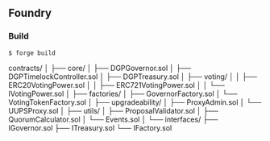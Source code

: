 ## Foundry

### Build

```shell
$ forge build
```

contracts/
│
├── core/
│   ├── DGPGovernor.sol
│   ├── DGPTimelockController.sol
│   ├── DGPTreasury.sol
│   ├── voting/
│   │   ├── ERC20VotingPower.sol
│   │   ├── ERC721VotingPower.sol
│   │   └── IVotingPower.sol
│
├── factories/
│   ├── GovernorFactory.sol
│   └── VotingTokenFactory.sol
│
├── upgradeability/
│   ├── ProxyAdmin.sol
│   └── UUPSProxy.sol
│
├── utils/
│   ├── ProposalValidator.sol
│   ├── QuorumCalculator.sol
│   └── Events.sol
│
└── interfaces/
    ├── IGovernor.sol
    ├── ITreasury.sol
    └── IFactory.sol
